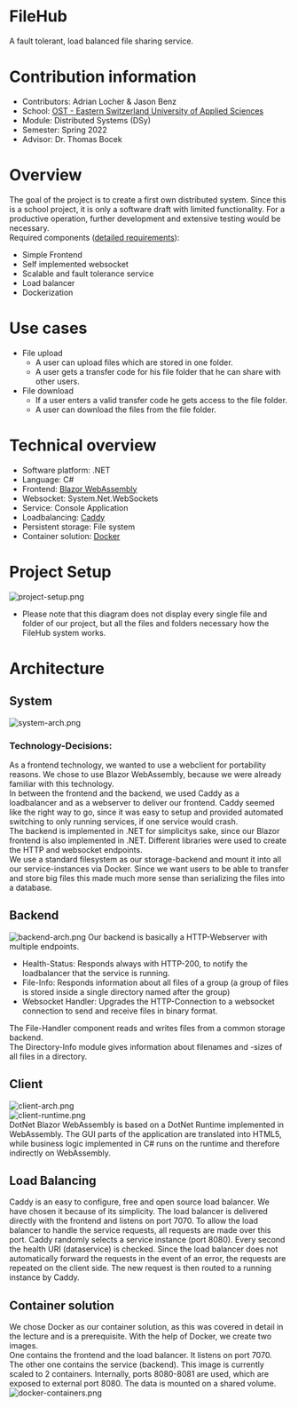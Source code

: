 # FileHub
A fault tolerant, load balanced file sharing service.

# Contribution information
- Contributors: Adrian Locher & Jason Benz
- School: [OST - Eastern Switzerland University of Applied Sciences](https://www.ost.ch/)
- Module: Distributed Systems (DSy)
- Semester: Spring 2022
- Advisor: Dr. Thomas Bocek

# Overview
The goal of the project is to create a first own distributed system. Since this is a school project, it is only a software draft with limited functionality. For a productive operation, further development and extensive testing would be necessary.\
Required components ([detailed requirements](https://dsl.i.ost.ch/lect/fs22/#challenge-task-fs-2022)):
- Simple Frontend
- Self implemented websocket
- Scalable and fault tolerance service
- Load balancer
- Dockerization

# Use cases
- File upload
  - A user can upload files which are stored in one folder.
  - A user gets a transfer code for his file folder that he can share with other users.
- File download
  - If a user enters a valid transfer code he gets access to the file folder.
  - A user can download the files from the file folder.

# Technical overview
- Software platform: .NET
- Language: C#
- Frontend: [Blazor WebAssembly](https://dotnet.microsoft.com/en-us/apps/aspnet/web-apps/blazor)
- Websocket: System.Net.WebSockets
- Service: Console Application
- Loadbalancing: [Caddy](https://caddyserver.com/docs/)
- Persistent storage: File system
- Container solution: [Docker](https://www.docker.com/)

# Project Setup  
![project-setup.png](./images/project-setup.png)  
- Please note that this diagram does not display every single file and folder of our project, but all the files and folders necessary how the FileHub system works.

# Architecture  
## System  
![system-arch.png](./images/sys-arch.png)  
### Technology-Decisions:
As a frontend technology, we wanted to use a webclient for portability reasons. We chose to use Blazor WebAssembly, because we were already familiar with this technology.  
In between the frontend and the backend, we used Caddy as a loadbalancer and as a webserver to deliver our frontend. Caddy seemed like the right way to go, since it was easy to setup and provided automated switching to only running services, if one service would crash.  
The backend is implemented in .NET for simplicitys sake, since our Blazor frontend is also implemented in .NET. Different libraries were used to create the HTTP and websocket endpoints.  
We use a standard filesystem as our storage-backend and mount it into all our service-instances via Docker. Since we want users to be able to transfer and store big files this made much more sense than serializing the files into a database.  

## Backend  
![backend-arch.png](./images/backend-arch.png) 
Our backend is basically a HTTP-Webserver with multiple endpoints.  
- Health-Status: Responds always with HTTP-200, to notify the loadbalancer that the service is running.  
- File-Info: Responds information about all files of a group (a group of files is stored inside a single directory named after the group)  
- Websocket Handler: Upgrades the HTTP-Connection to a websocket connection to send and receive files in binary format.  

The File-Handler component reads and writes files from a common storage backend.  
The Directory-Info module gives information about filenames and -sizes of all files in a directory.  


## Client
![client-arch.png](./images/client-arch.png)  
![client-runtime.png](./images/client-runtime.png)  
DotNet Blazor WebAssembly is based on a DotNet Runtime implemented in WebAssembly.
The GUI parts of the application are translated into HTML5, while business logic implemented in C# runs on the runtime and therefore indirectly on WebAssembly.

## Load Balancing  
Caddy is an easy to configure, free and open source load balancer. We have chosen it because of its simplicity. The load balancer is delivered directly with the frontend and listens on port 7070. To allow the load balancer to handle the service requests, all requests are made over this port. Caddy randomly selects a service instance (port 8080). Every second the health URI (dataservice) is checked. Since the load balancer does not automatically forward the requests in the event of an error, the requests are repeated on the client side. The new request is then routed to a running instance by Caddy.

## Container solution
We chose Docker as our container solution, as this was covered in detail in the lecture and is a prerequisite. With the help of Docker, we create two images.\
One contains the frontend and the load balancer. It listens on port 7070.\
The other one contains the service (backend). This image is currently scaled to 2 containers. Internally, ports 8080-8081 are used, which are exposed to external port 8080. The data is mounted on a shared volume.\
![docker-containers.png](./images/docker-containers.png)
